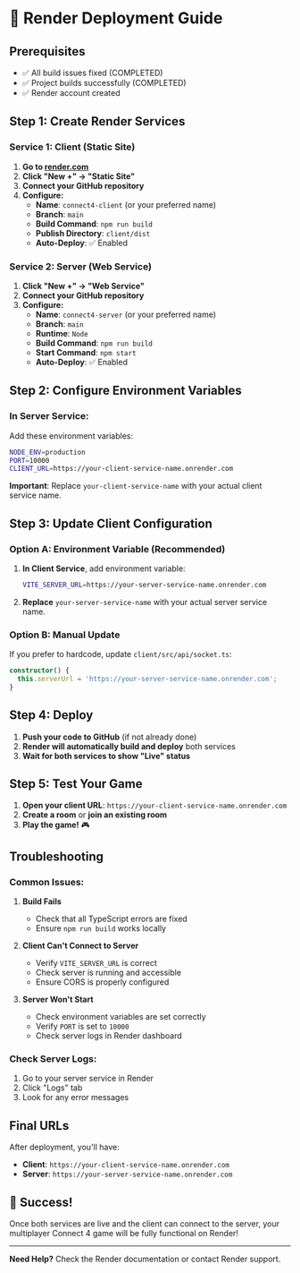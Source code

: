 # 🚀 Render Deployment Guide

## **Prerequisites**
- ✅ All build issues fixed (COMPLETED)
- ✅ Project builds successfully (COMPLETED)
- ✅ Render account created

## **Step 1: Create Render Services**

### **Service 1: Client (Static Site)**
1. **Go to [render.com](https://render.com)**
2. **Click "New +" → "Static Site"**
3. **Connect your GitHub repository**
4. **Configure:**
   - **Name**: `connect4-client` (or your preferred name)
   - **Branch**: `main`
   - **Build Command**: `npm run build`
   - **Publish Directory**: `client/dist`
   - **Auto-Deploy**: ✅ Enabled

### **Service 2: Server (Web Service)**
1. **Click "New +" → "Web Service"**
2. **Connect your GitHub repository**
3. **Configure:**
   - **Name**: `connect4-server` (or your preferred name)
   - **Branch**: `main`
   - **Runtime**: `Node`
   - **Build Command**: `npm run build`
   - **Start Command**: `npm start`
   - **Auto-Deploy**: ✅ Enabled

## **Step 2: Configure Environment Variables**

### **In Server Service:**
Add these environment variables:
```bash
NODE_ENV=production
PORT=10000
CLIENT_URL=https://your-client-service-name.onrender.com
```

**Important**: Replace `your-client-service-name` with your actual client service name.

## **Step 3: Update Client Configuration**

### **Option A: Environment Variable (Recommended)**
1. **In Client Service**, add environment variable:
   ```bash
   VITE_SERVER_URL=https://your-server-service-name.onrender.com
   ```

2. **Replace** `your-server-service-name` with your actual server service name.

### **Option B: Manual Update**
If you prefer to hardcode, update `client/src/api/socket.ts`:
```typescript
constructor() {
  this.serverUrl = 'https://your-server-service-name.onrender.com';
}
```

## **Step 4: Deploy**

1. **Push your code to GitHub** (if not already done)
2. **Render will automatically build and deploy** both services
3. **Wait for both services to show "Live" status**

## **Step 5: Test Your Game**

1. **Open your client URL**: `https://your-client-service-name.onrender.com`
2. **Create a room** or **join an existing room**
3. **Play the game!** 🎮

## **Troubleshooting**

### **Common Issues:**

1. **Build Fails**
   - Check that all TypeScript errors are fixed
   - Ensure `npm run build` works locally

2. **Client Can't Connect to Server**
   - Verify `VITE_SERVER_URL` is correct
   - Check server is running and accessible
   - Ensure CORS is properly configured

3. **Server Won't Start**
   - Check environment variables are set correctly
   - Verify `PORT` is set to `10000`
   - Check server logs in Render dashboard

### **Check Server Logs:**
1. Go to your server service in Render
2. Click "Logs" tab
3. Look for any error messages

## **Final URLs**

After deployment, you'll have:
- **Client**: `https://your-client-service-name.onrender.com`
- **Server**: `https://your-server-service-name.onrender.com`

## **🎉 Success!**

Once both services are live and the client can connect to the server, your multiplayer Connect 4 game will be fully functional on Render!

---

**Need Help?** Check the Render documentation or contact Render support.
